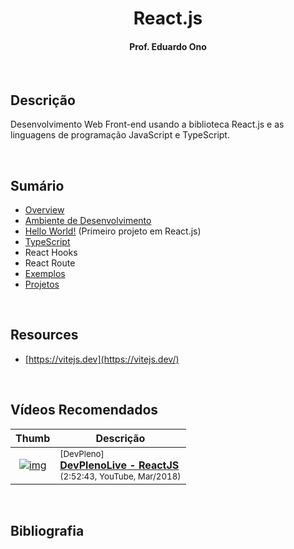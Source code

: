 
<h1 align="center">React.js</h1>

<h4 align="center">Prof. Eduardo Ono</h4>

&nbsp;

## Descrição

Desenvolvimento Web Front-end usando a biblioteca React.js e as linguagens de programação JavaScript e TypeScript.

&nbsp;

## Sumário

* [Overview](./00-overview/)
* [Ambiente de Desenvolvimento](./01-ambiente-de-desenvolvimento/)
* [Hello World!](./02-hello-world/) (Primeiro projeto em React.js)
* [TypeScript](./03-typescript/)
* React Hooks
* React Route
* [Exemplos](./exemplos/)
* [Projetos](./projetos/)

&nbsp;

## Resources

* [https://vitejs.dev](https://vitejs.dev/)

&nbsp;

## Vídeos Recomendados

| Thumb | Descrição |
| :-: | --- |
| [![img](https://img.youtube.com/vi/1Ws__ZbHNyc/default.jpg)](https://www.youtube.com/watch?v=1Ws__ZbHNyc "DevPlenoLive - ReactJS") | <sup>[DevPleno]</sup><br>[__DevPlenoLive - ReactJS__](https://www.youtube.com/watch?v=1Ws__ZbHNyc)<br><sub>(2:52:43, YouTube, Mar/2018)</sub> |

&nbsp;

## Bibliografia

&nbsp;
